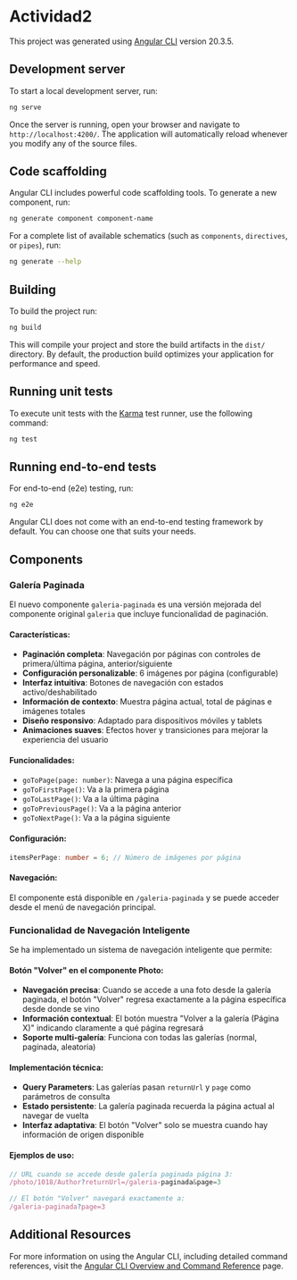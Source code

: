 # Actividad2

This project was generated using [Angular CLI](https://github.com/angular/angular-cli) version 20.3.5.

## Development server

To start a local development server, run:

```bash
ng serve
```

Once the server is running, open your browser and navigate to `http://localhost:4200/`. The application will automatically reload whenever you modify any of the source files.

## Code scaffolding

Angular CLI includes powerful code scaffolding tools. To generate a new component, run:

```bash
ng generate component component-name
```

For a complete list of available schematics (such as `components`, `directives`, or `pipes`), run:

```bash
ng generate --help
```

## Building

To build the project run:

```bash
ng build
```

This will compile your project and store the build artifacts in the `dist/` directory. By default, the production build optimizes your application for performance and speed.

## Running unit tests

To execute unit tests with the [Karma](https://karma-runner.github.io) test runner, use the following command:

```bash
ng test
```

## Running end-to-end tests

For end-to-end (e2e) testing, run:

```bash
ng e2e
```

Angular CLI does not come with an end-to-end testing framework by default. You can choose one that suits your needs.

## Components

### Galería Paginada

El nuevo componente `galeria-paginada` es una versión mejorada del componente original `galeria` que incluye funcionalidad de paginación.

#### Características:

- **Paginación completa**: Navegación por páginas con controles de primera/última página, anterior/siguiente
- **Configuración personalizable**: 6 imágenes por página (configurable)
- **Interfaz intuitiva**: Botones de navegación con estados activo/deshabilitado
- **Información de contexto**: Muestra página actual, total de páginas e imágenes totales
- **Diseño responsivo**: Adaptado para dispositivos móviles y tablets
- **Animaciones suaves**: Efectos hover y transiciones para mejorar la experiencia del usuario

#### Funcionalidades:

- `goToPage(page: number)`: Navega a una página específica
- `goToFirstPage()`: Va a la primera página
- `goToLastPage()`: Va a la última página
- `goToPreviousPage()`: Va a la página anterior
- `goToNextPage()`: Va a la página siguiente

#### Configuración:

```typescript
itemsPerPage: number = 6; // Número de imágenes por página
```

#### Navegación:

El componente está disponible en `/galeria-paginada` y se puede acceder desde el menú de navegación principal.

### Funcionalidad de Navegación Inteligente

Se ha implementado un sistema de navegación inteligente que permite:

#### Botón "Volver" en el componente Photo:

- **Navegación precisa**: Cuando se accede a una foto desde la galería paginada, el botón "Volver" regresa exactamente a la página específica desde donde se vino
- **Información contextual**: El botón muestra "Volver a la galería (Página X)" indicando claramente a qué página regresará
- **Soporte multi-galería**: Funciona con todas las galerías (normal, paginada, aleatoria)

#### Implementación técnica:

- **Query Parameters**: Las galerías pasan `returnUrl` y `page` como parámetros de consulta
- **Estado persistente**: La galería paginada recuerda la página actual al navegar de vuelta
- **Interfaz adaptativa**: El botón "Volver" solo se muestra cuando hay información de origen disponible

#### Ejemplos de uso:

```typescript
// URL cuando se accede desde galería paginada página 3:
/photo/1018/Author?returnUrl=/galeria-paginada&page=3

// El botón "Volver" navegará exactamente a:
/galeria-paginada?page=3
```

## Additional Resources

For more information on using the Angular CLI, including detailed command references, visit the [Angular CLI Overview and Command Reference](https://angular.dev/tools/cli) page.
